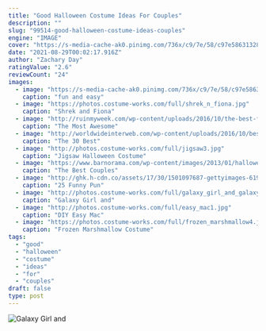 ```yaml
---
title: "Good Halloween Costume Ideas For Couples"
description: ""
slug: "99514-good-halloween-costume-ideas-couples"
engine: "IMAGE"
cover: "https://s-media-cache-ak0.pinimg.com/736x/c9/7e/58/c97e58631328d0bace9fccb06e3aa285.jpg"
date: "2021-08-29T00:02:17.916Z"
author: "Zachary Day"
ratingValue: "2.6"
reviewCount: "24"
images:
  - image: "https://s-media-cache-ak0.pinimg.com/736x/c9/7e/58/c97e58631328d0bace9fccb06e3aa285.jpg"
    caption: "fun and easy"
  - image: "https://photos.costume-works.com/full/shrek_n_fiona.jpg"
    caption: "Shrek and Fiona"
  - image: "http://ruinmyweek.com/wp-content/uploads/2016/10/the-best-funny-pictures-of-best-halloween-costumes-edward-scissorhands.jpg"
    caption: "The Most Awesome"
  - image: "http://worldwideinterweb.com/wp-content/uploads/2016/10/best-2016-costumes.jpg"
    caption: "The 30 Best"
  - image: "http://photos.costume-works.com/full/jigsaw3.jpg"
    caption: "Jigsaw Halloween Costume"
  - image: "https://www.barnorama.com/wp-content/images/2013/01/halloween_costumes/29-halloween_costumes.jpg"
    caption: "The Best Couples"
  - image: "http://ghk.h-cdn.co/assets/17/30/1501097687-gettyimages-619605904.jpg"
    caption: "25 Funny Pun"
  - image: "http://photos.costume-works.com/full/galaxy_girl_and_galaxy_guy.jpg"
    caption: "Galaxy Girl and"
  - image: "http://photos.costume-works.com/full/easy_mac1.jpg"
    caption: "DIY Easy Mac"
  - image: "https://photos.costume-works.com/full/frozen_marshmallow4.jpg"
    caption: "Frozen Marshmallow Costume"
tags:
  - "good"
  - "halloween"
  - "costume"
  - "ideas"
  - "for"
  - "couples"
draft: false
type: post
---
```



![Galaxy Girl and](http://photos.costume-works.com/full/galaxy_girl_and_galaxy_guy.jpg "Galaxy Girl and")


<!--inArticleAds-->

<!--galleryOne-->


<!--inArticleAds-->

<!--galleryTwo-->


<!--galleryThree-->

